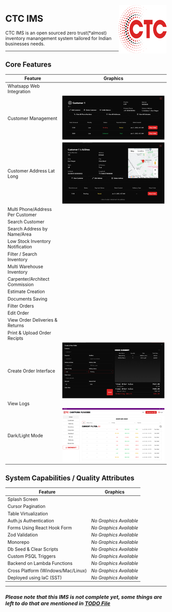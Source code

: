 [<img src="/apps//software/public/ctc.svg" align="right" width="150" height="150" style={{}}>](https://github.com/user-attachments/assets/379553c3-bf97-43c9-8a7f-b338e0cdd9cf)
# CTC IMS

CTC IMS is an open sourced zero trust(*almost) inventory manangement system tailored for Indian businesses needs.

---

## Core Features

| Feature | Graphics |
|------------------|------------------|
| Whatsapp Web Integration |   |
| Customer Management | ![alt text](/.github/assests/customer_management.png) |
| Customer Address Lat Long  | ![alt text](/.github/assests/customer-address.png)  |
| Multi Phone/Address Per Customer  |   |
| Search Customer  |   |
| Search Address by Name/Area  |   |
| Low Stock Inventory Notification  |   |
| Filter / Search Inventory  |   |
| Multi Warehouse Inventory  |   |
| Carpenter/Architect Commission  |   |
| Estimate Creation  |   |
| Documents Saving  |   |
| Filter Orders  |   |
| Edit Order  |   |
| View Order Deliveries & Returns  |   |
| Print & Upload Order Recipts  |   |
| Create Order Interface  | ![alt text](./.github/assests/create-order.png) |
| View Logs  |  |
| Dark/Light Mode  | ![alt text](./.github/assests/light-mode.png) |

## System Capabilities / Quality Attributes

| Feature | Graphics |
|------------------|------------------|
| Splash Screen |  |
| Cursor Pagination |  |
| Table Virtualization |  |
| Auth.js Authentication | *No Graphics Available* |
| Forms Using React Hook Form | *No Graphics Available* |
| Zod Validation | *No Graphics Available* |
| Monorepo | *No Graphics Available* |
| Db Seed & Clear Scripts | *No Graphics Available* |
| Custom PSQL Triggers | *No Graphics Available* |
| Backend on Lambda Functions | *No Graphics Available* |
| Cross Platform (Windows/Mac/Linux) | *No Graphics Available* |
| Deployed using IaC (SST) | *No Graphics Available* |

---

### *Please note that this IMS is not complete yet, some things are left to do that are mentioned in [TODO File](./todo.md)*